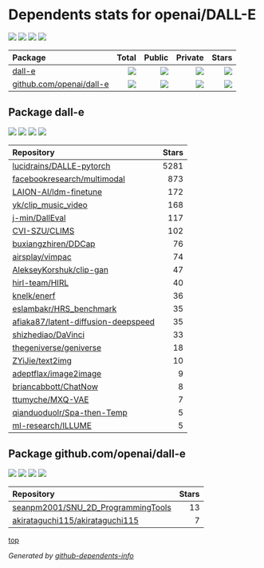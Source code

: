 # Dependents stats for openai/DALL-E

[![](https://img.shields.io/static/v1?label=Used%20by&message=149&color=informational&logo=slickpic)](https://github.com/openai/DALL-E/network/dependents)
[![](https://img.shields.io/static/v1?label=Used%20by%20(public)&message=23&color=informational&logo=slickpic)](https://github.com/openai/DALL-E/network/dependents)
[![](https://img.shields.io/static/v1?label=Used%20by%20(private)&message=126&color=informational&logo=slickpic)](https://github.com/openai/DALL-E/network/dependents)
[![](https://img.shields.io/static/v1?label=Used%20by%20(stars)&message=5599&color=informational&logo=slickpic)](https://github.com/openai/DALL-E/network/dependents)

| Package    | Total  | Public | Private | Stars |
| :--------  | -----: | -----: | -----:  | ----: |
| [dall-e](#package-dall-e)    | [![](https://img.shields.io/static/v1?label=Used%20by&message=145&color=informational&logo=slickpic)](https://github.com/openai/DALL-E/network/dependents?package_id=UGFja2FnZS0xOTUwODExMjYy)  | [![](https://img.shields.io/static/v1?label=Used%20by%20(public)&message=21&color=informational&logo=slickpic)](https://github.com/openai/DALL-E/network/dependents?package_id=UGFja2FnZS0xOTUwODExMjYy) | [![](https://img.shields.io/static/v1?label=Used%20by%20(private)&message=124&color=informational&logo=slickpic)](https://github.com/openai/DALL-E/network/dependents?package_id=UGFja2FnZS0xOTUwODExMjYy) | [![](https://img.shields.io/static/v1?label=Used%20by%20(stars)&message=5579&color=informational&logo=slickpic)](https://github.com/openai/DALL-E/network/dependents?package_id=UGFja2FnZS0xOTUwODExMjYy) |
| [github.com/openai/dall-e](#package-github.comopenaidall-e)    | [![](https://img.shields.io/static/v1?label=Used%20by&message=4&color=informational&logo=slickpic)](https://github.com/openai/DALL-E/network/dependents?package_id=UGFja2FnZS0zNjUyMTI4ODg5)  | [![](https://img.shields.io/static/v1?label=Used%20by%20(public)&message=2&color=informational&logo=slickpic)](https://github.com/openai/DALL-E/network/dependents?package_id=UGFja2FnZS0zNjUyMTI4ODg5) | [![](https://img.shields.io/static/v1?label=Used%20by%20(private)&message=2&color=informational&logo=slickpic)](https://github.com/openai/DALL-E/network/dependents?package_id=UGFja2FnZS0zNjUyMTI4ODg5) | [![](https://img.shields.io/static/v1?label=Used%20by%20(stars)&message=20&color=informational&logo=slickpic)](https://github.com/openai/DALL-E/network/dependents?package_id=UGFja2FnZS0zNjUyMTI4ODg5) |

## Package dall-e

[![](https://img.shields.io/static/v1?label=Used%20by&message=145&color=informational&logo=slickpic)](https://github.com/openai/DALL-E/network/dependents?package_id=UGFja2FnZS0xOTUwODExMjYy)
[![](https://img.shields.io/static/v1?label=Used%20by%20(public)&message=21&color=informational&logo=slickpic)](https://github.com/openai/DALL-E/network/dependents?package_id=UGFja2FnZS0xOTUwODExMjYy)
[![](https://img.shields.io/static/v1?label=Used%20by%20(private)&message=124&color=informational&logo=slickpic)](https://github.com/openai/DALL-E/network/dependents?package_id=UGFja2FnZS0xOTUwODExMjYy)
[![](https://img.shields.io/static/v1?label=Used%20by%20(stars)&message=5579&color=informational&logo=slickpic)](https://github.com/openai/DALL-E/network/dependents?package_id=UGFja2FnZS0xOTUwODExMjYy)

| Repository | Stars  |
| :--------  | -----: |
|[lucidrains/DALLE-pytorch](https://github.com/lucidrains/DALLE-pytorch) | 5281 |
|[facebookresearch/multimodal](https://github.com/facebookresearch/multimodal) | 873 |
|[LAION-AI/ldm-finetune](https://github.com/LAION-AI/ldm-finetune) | 172 |
|[yk/clip_music_video](https://github.com/yk/clip_music_video) | 168 |
|[j-min/DallEval](https://github.com/j-min/DallEval) | 117 |
|[CVI-SZU/CLIMS](https://github.com/CVI-SZU/CLIMS) | 102 |
|[buxiangzhiren/DDCap](https://github.com/buxiangzhiren/DDCap) | 76 |
|[airsplay/vimpac](https://github.com/airsplay/vimpac) | 74 |
|[AlekseyKorshuk/clip-gan](https://github.com/AlekseyKorshuk/clip-gan) | 47 |
|[hirl-team/HIRL](https://github.com/hirl-team/HIRL) | 40 |
|[knelk/enerf](https://github.com/knelk/enerf) | 36 |
|[eslambakr/HRS_benchmark](https://github.com/eslambakr/HRS_benchmark) | 35 |
|[afiaka87/latent-diffusion-deepspeed](https://github.com/afiaka87/latent-diffusion-deepspeed) | 35 |
|[shizhediao/DaVinci](https://github.com/shizhediao/DaVinci) | 33 |
|[thegeniverse/geniverse](https://github.com/thegeniverse/geniverse) | 18 |
|[ZYiJie/text2img](https://github.com/ZYiJie/text2img) | 10 |
|[adeptflax/image2image](https://github.com/adeptflax/image2image) | 9 |
|[briancabbott/ChatNow](https://github.com/briancabbott/ChatNow) | 8 |
|[ttumyche/MXQ-VAE](https://github.com/ttumyche/MXQ-VAE) | 7 |
|[qianduoduolr/Spa-then-Temp](https://github.com/qianduoduolr/Spa-then-Temp) | 5 |
|[ml-research/ILLUME](https://github.com/ml-research/ILLUME) | 5 |

## Package github.com/openai/dall-e

[![](https://img.shields.io/static/v1?label=Used%20by&message=4&color=informational&logo=slickpic)](https://github.com/openai/DALL-E/network/dependents?package_id=UGFja2FnZS0zNjUyMTI4ODg5)
[![](https://img.shields.io/static/v1?label=Used%20by%20(public)&message=2&color=informational&logo=slickpic)](https://github.com/openai/DALL-E/network/dependents?package_id=UGFja2FnZS0zNjUyMTI4ODg5)
[![](https://img.shields.io/static/v1?label=Used%20by%20(private)&message=2&color=informational&logo=slickpic)](https://github.com/openai/DALL-E/network/dependents?package_id=UGFja2FnZS0zNjUyMTI4ODg5)
[![](https://img.shields.io/static/v1?label=Used%20by%20(stars)&message=20&color=informational&logo=slickpic)](https://github.com/openai/DALL-E/network/dependents?package_id=UGFja2FnZS0zNjUyMTI4ODg5)

| Repository | Stars  |
| :--------  | -----: |
|[seanpm2001/SNU_2D_ProgrammingTools](https://github.com/seanpm2001/SNU_2D_ProgrammingTools) | 13 |
|[akirataguchi115/akirataguchi115](https://github.com/akirataguchi115/akirataguchi115) | 7 |

[top](#main)

_Generated by [github-dependents-info](https://github.com/nvuillam/github-dependents-info)_